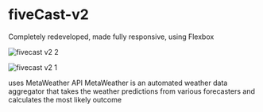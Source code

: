 # fiveCast-v2
Completely redeveloped, made fully responsive, using Flexbox 

![fivecast v2 2](https://user-images.githubusercontent.com/39847281/43361947-06dbd092-92fc-11e8-97a5-bc5e12b3cb13.JPG)

![fivecast v2 1](https://user-images.githubusercontent.com/39847281/43361948-0717acc0-92fc-11e8-979d-4ecce3a6f3cb.JPG)

uses MetaWeather API
MetaWeather is an automated weather data aggregator that takes the weather predictions from various forecasters and calculates the most likely outcome
